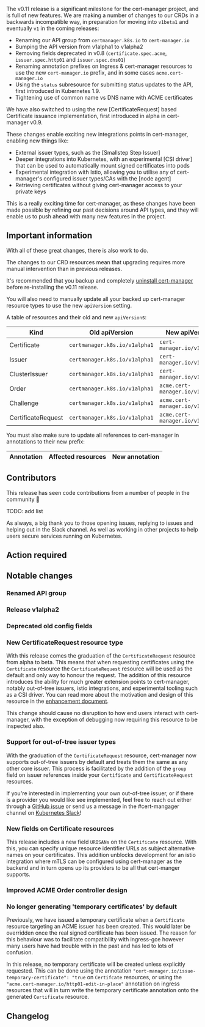 The v0.11 release is a significant milestone for the cert-manager project, and
is full of new features.
We are making a number of changes to our CRDs in a backwards incompatible way,
in preparation for moving into `v1beta1` and eventually `v1` in the coming
releases:

* Renaming our API group from `certmanager.k8s.io` to `cert-manager.io`
* Bumping the API version from v1alpha1 to v1alpha2
* Removing fields deprecated in v0.8 (`certificate.spec.acme`,
  `issuer.spec.http01` and `issuer.spec.dns01`)
* Renaming annotation prefixes on Ingress & cert-manager resources to use the
  new `cert-manager.io` prefix, and in some cases `acme.cert-manager.io`
* Using the `status` subresource for submitting status updates to the API,
  first introduced in Kubernetes 1.9.
* Tightening use of common name vs DNS name with ACME certificates

We have also switched to using the new [CertificateRequest] based Certificate
issuance implementation, first introduced in alpha in cert-manager v0.9.

These changes enable exciting new integrations points in cert-manager, enabling
new things like:

* External issuer types, such as the [Smallstep Step Issuer]
* Deeper integrations into Kubernetes, with an experimental [CSI driver] that
  can be used to automatically mount signed certificates into pods
* Experimental integration with Istio, allowing you to utilise any of
  cert-manager's configured issuer types/CAs with the [node agent]
* Retrieving certificates without giving cert-manager access to your private
  keys

This is a really exciting time for cert-manager, as these changes have been
made possible by refining our past decisions around API types, and they will
enable us to push ahead with many new features in the project.

## Important information

With all of these great changes, there is also work to do.

The changes to our CRD resources mean that upgrading requires more manual
intervention than in previous releases.

It's recommended that you backup and completely [uninstall
cert-manager](https://docs.cert-manager.io/en/release-0.11/tasks/uninstall/index.html)
before re-installing the v0.11 release.

You will also need to manually update all your backed up cert-manager resource
types to use the new `apiVersion` setting.

A table of resources and their old and new `apiVersion`s:

| Kind               | Old apiVersion                | New apiVersion                  |
|--------------------|-------------------------------|---------------------------------|
| Certificate        | `certmanager.k8s.io/v1alpha1` | `cert-manager.io/v1alpha2`      |
| Issuer             | `certmanager.k8s.io/v1alpha1` | `cert-manager.io/v1alpha2`      |
| ClusterIssuer      | `certmanager.k8s.io/v1alpha1` | `cert-manager.io/v1alpha2`      |
| Order              | `certmanager.k8s.io/v1alpha1` | `acme.cert-manager.io/v1alpha2` |
| Challenge          | `certmanager.k8s.io/v1alpha1` | `acme.cert-manager.io/v1alpha2` |
| CertificateRequest | `certmanager.k8s.io/v1alpha1` | `acme.cert-manager.io/v1alpha2` |

You must also make sure to update all references to cert-manager in annotations to their
new prefix:

| Annotation | Affected resources | New annotation |
|------------|--------------------|----------------|

## Contributors

This release has seen code contributions from a number of people in the
community :tada:

TODO: add list

As always, a big thank you to those opening issues, replying to issues and
helping out in the Slack channel. As well as working in other projects to help
users secure services running on Kubernetes.

## Action required

## Notable changes

### Renamed API group

### Release v1alpha2

### Deprecated old config fields

### New CertificateRequest resource type

With this release comes the graduation of the `CertificateRequest` resource from
alpha to beta. This means that when requesting certificates using the
`Certificate` resource the `CertificateRequest` resource will be used as the
default and only way to honour the request. The addition of this resource
introduces the ability for much greater extension points to cert-manager,
notably out-of-tree issuers, istio integrations, and experimental tooling such
as a CSI driver. You can read more about the motivation and design of this
resource in the [enhancement
document](https://github.com/jetstack/cert-manager/blob/master/design/20190708.certificate-request-crd.md).

This change should cause no disruption to how end users interact with
cert-manager, with the exception of debugging now requiring this resource to be
inspected also.

### Support for out-of-tree issuer types

With the graduation of the `CertificateRequest` resource, cert-manager now
supports out-of-tree issuers by default and treats them the same as any other
core issuer. This process is facilitated by the addition of the `group` field on
issuer references inside your `Certificate` and `CertificateRequest` resources.

If you're interested in implementing your own out-of-tree issuer, or if there
is a provider you would like see implemented, feel free to reach out either
through a [GitHub
issue](https://github.com/jetstack/cert-manager/issues/new?template=feature-request.md)
or send us a message in the #cert-mangager channel on [Kubernetes
Slack](http://slack.kubernetes.io/)!

### New fields on Certificate resources

This release includes a new field `URISANs` on the `Certificate` resource. With
this, you can specify unique resource identifier URLs as subject alternative
names on your certificates. This addition unblocks development for an istio
integration where mTLS can be configured using cert-manager as the backend and
in turn opens up its providers to be all that cert-manger supports.

### Improved ACME Order controller design

### No longer generating 'temporary certificates' by default

Previously, we have issued a temporary certificate when a `Certificate` resource
targeting an ACME issuer has been created. This would later be overridden once
the real signed certificate has been issued. The reason for this behaviour was
to facilitate compatibility with ingress-gce however many users have had trouble
with in the past and has led to lots of confusion.

In this release, no temporary certificate will be created unless explicitly
requested. This can be done using the annotation
`"cert-manager.io/issue-temporary-certificate": "true` on `Certifcate`
resources, or using the `"acme.cert-manager.io/http01-edit-in-place"` annotation
on ingress resources that will in turn write the temporary certificate
annotation onto the generated `Certificate` resource.

## Changelog
